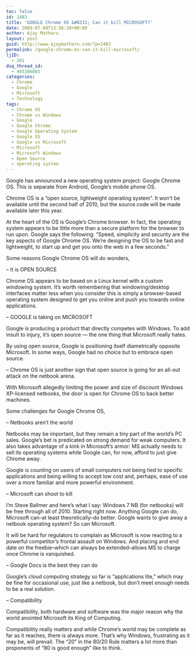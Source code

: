 ```yaml
---
toc: false
id: 1483
title: 'GOOGLE Chrome OS &#8211; Can it kill MICROSOFT?'
date: 2009-07-09T13:56:29+00:00
author: Ajay Matharu
layout: post
guid: http://www.ajaymatharu.com/?p=1483
permalink: /google-chrome-os-can-it-kill-microsoft/
ljID:
  - 281
dsq_thread_id:
  - 465386865
categories:
  - Chrome
  - Google
  - Microsoft
  - Technology
tags:
  - Chrome OS
  - Chrome vs Windows
  - Google
  - Google Chrome
  - Google Operating System
  - Google OS
  - Google vs Microsoft
  - Microsoft
  - Microsoft Windows
  - Open Source
  - operating system
---
```

Google has announced a new operating system project: Google Chrome OS. This is separate from Android, Google&#8217;s mobile phone OS.

Chrome OS is a &#8220;open source, lightweight operating system&#8221;. It won&#8217;t be available until the second half of 2010, but the source code will be made available later this year.

At the heart of the OS is Google&#8217;s Chrome browser. In fact, the operating system appears to be little more than a secure platform for the browser to run upon. Google says the following: &#8220;Speed, simplicity and security are the key aspects of Google Chrome OS. We&#8217;re designing the OS to be fast and lightweight, to start up and get you onto the web in a few seconds.&#8221;

Some reasons Google Chrome OS will do wonders,

&#8211; It is OPEN SOURCE

Chrome OS appears to be based on a Linux kernel with a custom windowing system. It&#8217;s worth remembering that windowing/desktop interfaces matter less when you consider this is simply a browser-based operating system designed to get you online and push you towards online applications.

&#8211; GOOGLE is taking on MICROSOFT

Google is producing a product that directly competes with Windows. To add insult to injury, it&#8217;s open source &#8212; the one thing that Microsoft really hates.

By using open source, Google is positioning itself diametrically opposite Microsoft. In some ways, Google had no choice but to embrace open source.

&#8211; Chrome OS is just another sign that open source is going for an all-out attack on the netbook arena.

With Microsoft allegedly limiting the power and size of discount Windows XP-licensed netbooks, the door is open for Chrome OS to back better machines.

Some challenges for Google Chrome OS,

&#8211; Netbooks aren&#8217;t the world

Netbooks may be important, but they remain a tiny part of the world&#8217;s PC sales. Google&#8217;s bet is predicated on strong demand for weak computers. It also takes advantage of a kink in Microsoft&#8217;s armor: MS actually needs to sell its operating systems while Google can, for now, afford to just give Chrome away.

Google is counting on users of small computers not being tied to specific applications and being willing to accept low cost and, perhaps, ease of use over a more familiar and more powerful environment.

&#8211; Microsoft can shoot to kill

I&#8217;m Steve Ballmer and here&#8217;s what I say: Windows 7 NB (for netbooks) will be free through all of 2010. Starting right now. Anything Google can do, Microsoft can&#8211;at least theoretically&#8211;do better. Google wants to give away a netbook operating system? So can Microsoft.

It will be hard for regulators to complain as Microsoft is now reacting to a powerful competitor&#8217;s frontal assault on Windows. And placing and end date on the freebie&#8211;which can always be extended&#8211;allows MS to charge once Chrome is vanquished.

&#8211; Google Docs is the best they can do

Google&#8217;s cloud computing strategy so far is &#8220;applications lite,&#8221; which may be fine for occasional use, just like a netbook, but don&#8217;t meet enough needs to be a real solution.

&#8211; Compatibility

Compatibility, both hardware and software was the major reason why the world anointed Microsoft its King of Computing.

Compatibility really matters and while Chrome&#8217;s world may be complete as far as it reaches, there is always more. That&#8217;s why Windows, frustrating as it may be, will prevail. The &#8220;20&#8221; in the 80/20 Rule matters a lot more than proponents of &#8220;80 is good enough&#8221; like to think.
